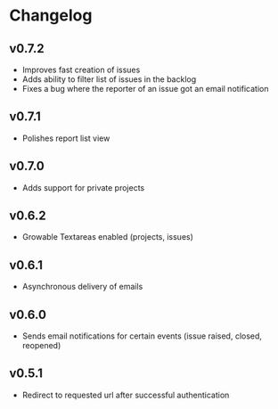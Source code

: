 # Changelog

## v0.7.2

* Improves fast creation of issues
* Adds ability to filter list of issues in the backlog
* Fixes a bug where the reporter of an issue got an email notification

## v0.7.1

* Polishes report list view

## v0.7.0

* Adds support for private projects

## v0.6.2

* Growable Textareas enabled (projects, issues)

## v0.6.1

* Asynchronous delivery of emails

## v0.6.0

* Sends email notifications for certain events (issue raised, closed, reopened)

## v0.5.1

* Redirect to requested url after successful authentication
